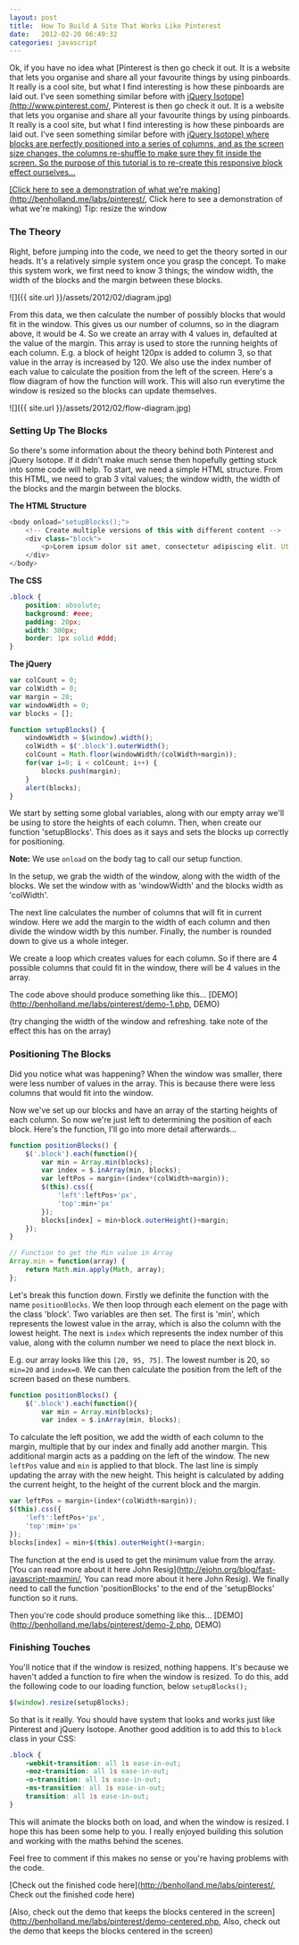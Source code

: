 ```yaml
---
layout: post
title:  How To Build A Site That Works Like Pinterest
date:   2012-02-20 06:49:32
categories: javascript
---
```


Ok, if you have no idea what [Pinterest</a> is then go check it out. It is a website that lets you organise and share all your favourite things by using pinboards. It really is a cool site, but what I find interesting is how these pinboards are laid out. I've seen something similar before with <a href="http://benholland.me/javascript/create-magical-layouts-with-isotope-a-great-jquery-plugin/">jQuery Isotope](http://www.pinterest.com/, Pinterest</a> is then go check it out. It is a website that lets you organise and share all your favourite things by using pinboards. It really is a cool site, but what I find interesting is how these pinboards are laid out. I've seen something similar before with <a href="http://benholland.me/javascript/create-magical-layouts-with-isotope-a-great-jquery-plugin/">jQuery Isotope) where blocks are perfectly positioned into a series of columns, and as the screen size changes, the columns re-shuffle to make sure they fit inside the screen. So the purpose of this tutorial is to re-create this responsive block effect ourselves...

[Click here to see a demonstration of what we're making](http://benholland.me/labs/pinterest/, Click here to see a demonstration of what we're making) Tip: resize the window

### The Theory

Right, before jumping into the code, we need to get the theory sorted in our heads. It's a relatively simple system once you grasp the concept. To make this system work, we first need to know 3 things; the window width, the width of the blocks and the margin between these blocks.

![]({{ site.url }}/assets/2012/02/diagram.jpg)

From this data, we then calculate the number of possibly blocks that would fit in the window. This gives us our number of columns, so in the diagram above, it would be 4. So we create an array with 4 values in, defaulted at the value of the margin. This array is used to store the running heights of each column. E.g. a block of height 120px is added to column 3, so that value in the array is increased by 120. We also use the index number of each value to calculate the position from the left of the screen. Here's a flow diagram of how the function will work. This will also run everytime the window is resized so the blocks can update themselves.

![]({{ site.url }}/assets/2012/02/flow-diagram.jpg)

### Setting Up The Blocks

So there's some information about the theory behind both Pinterest and jQuery Isotope. If it didn't make much sense then hopefully getting stuck into some code will help. To start, we need a simple HTML structure. From this HTML, we need to grab 3 vital values; the window width, the width of the blocks and the margin between the blocks.

**The HTML Structure**

```javascript
<body onload="setupBlocks();">
    <!-- Create multiple versions of this with different content -->
    <div class="block">
        <p>Lorem ipsum dolor sit amet, consectetur adipiscing elit. Ut in dui velit. Curabitur purus odio, adipiscing ut vehicula at, pulvinar eu justo. Suspendisse potenti. Suspendisse dictum massa non mi posuere ac convallis nisi pellentesque. Morbi posuere mauris elementum metus intlla faProin et malesuada arcu. Quisque sed nulla odio, at interdum diam. Proin mollis, dui eget tristique dictum, diam purus hendrerit urna, lacinia interdum sem justo sit amet justo. Morbi a neque ut velit tempus auctor. Sed condimentum dolor in est facilisis id malesuad</p>
    </div>
</body>
```

**The CSS**

```css
.block {
    position: absolute;
    background: #eee;
    padding: 20px;
    width: 300px;
    border: 1px solid #ddd;
}
```

**The jQuery**

```javascript
var colCount = 0;
var colWidth = 0;
var margin = 20;
var windowWidth = 0;
var blocks = [];

function setupBlocks() {
    windowWidth = $(window).width();
    colWidth = $('.block').outerWidth();
    colCount = Math.floor(windowWidth/(colWidth+margin));
    for(var i=0; i < colCount; i++) {
        blocks.push(margin);
    }
    alert(blocks);
}
```

We start by setting some global variables, along with our empty array we'll be using to store the heights of each column. Then, when create our function 'setupBlocks'. This does as it says and sets the blocks up correctly for positioning.

**Note:** We use `onload` on the body tag to call our setup function.

In the setup, we grab the width of the window, along with the width of the blocks. We set the window with as 'windowWidth' and the blocks width as 'colWidth'.

The next line calculates the number of columns that will fit in current window. Here we add the margin to the width of each column and then divide the window width by this number. Finally, the number is rounded down to give us a whole integer.

We create a loop which creates values for each column. So if there are 4 possible columns that could fit in the window, there will be 4 values in the array.

The code above should produce something like this... [DEMO](http://benholland.me/labs/pinterest/demo-1.php, DEMO)

(try changing the width of the window and refreshing. take note of the effect this has on the array)

### Positioning The Blocks

Did you notice what was happening? When the window was smaller, there were less number of values in the array. This is because there were less columns that would fit into the window.

Now we've set up our blocks and have an array of the starting heights of each column. So now we're just left to determining the position of each block. Here's the function, I'll go into more detail afterwards...

```javascript
function positionBlocks() {
    $('.block').each(function(){
        var min = Array.min(blocks);
        var index = $.inArray(min, blocks);
        var leftPos = margin+(index*(colWidth+margin));
        $(this).css({
            'left':leftPos+'px',
            'top':min+'px'
        });
        blocks[index] = min+block.outerHeight()+margin;
    });
}

// Function to get the Min value in Array
Array.min = function(array) {
    return Math.min.apply(Math, array);
};
```

Let's break this function down. Firstly we definite the function with the name `positionBlocks`. We then loop through each element on the page with the class 'block'. Two variables are then set. The first is 'min', which represents the lowest value in the array, which is also the column with the lowest height. The next is `index` which represents the index number of this value, along with the column number we need to place the next block in.

E.g. our array looks like this `[20, 95, 75]`. The lowest number is 20, so `min=20` and `index=0`. We can then calculate the position from the left of the screen based on these numbers.

```javascript
function positionBlocks() {
    $('.block').each(function(){
        var min = Array.min(blocks);
        var index = $.inArray(min, blocks);
```        

To calculate the left position, we add the width of each column to the margin, multiple that by our index and finally add another margin. This additional margin acts as a padding on the left of the window. The new `leftPos` value and `min` is applied to that block. The last line is simply updating the array with the new height. This height is calculated by adding the current height, to the height of the current block and the margin.

```javascript
var leftPos = margin+(index*(colWidth+margin));
$(this).css({
    'left':leftPos+'px',
    'top':min+'px'
});
blocks[index] = min+$(this).outerHeight()+margin;
```

The function at the end is used to get the minimum value from the array. [You can read more about it here John Resig](http://ejohn.org/blog/fast-javascript-maxmin/, You can read more about it here John Resig). We finally need to call the function 'positionBlocks' to the end of the 'setupBlocks' function so it runs.

Then you're code should produce something like this... [DEMO](http://benholland.me/labs/pinterest/demo-2.php, DEMO)

### Finishing Touches

You'll notice that if the window is resized, nothing happens. It's because we haven't added a function to fire when the window is resized. To do this, add the following code to our loading function, below `setupBlocks();`

```javascript
$(window).resize(setupBlocks);
```

So that is it really. You should have system that looks and works just like Pinterest and jQuery Isotope. Another good addition is to add this to `block` class in your CSS:

```css
.block {
    -webkit-transition: all 1s ease-in-out;
    -moz-transition: all 1s ease-in-out;
    -o-transition: all 1s ease-in-out;
    -ms-transition: all 1s ease-in-out;
    transition: all 1s ease-in-out;
}
```

This will animate the blocks both on load, and when the window is resized. I hope this has been some help to you. I really enjoyed building this solution and working with the maths behind the scenes.

Feel free to comment if this makes no sense or you're having problems with the code.

[Check out the finished code here](http://benholland.me/labs/pinterest/, Check out the finished code here)

[Also, check out the demo that keeps the blocks centered in the screen](http://benholland.me/labs/pinterest/demo-centered.php, Also, check out the demo that keeps the blocks centered in the screen)
